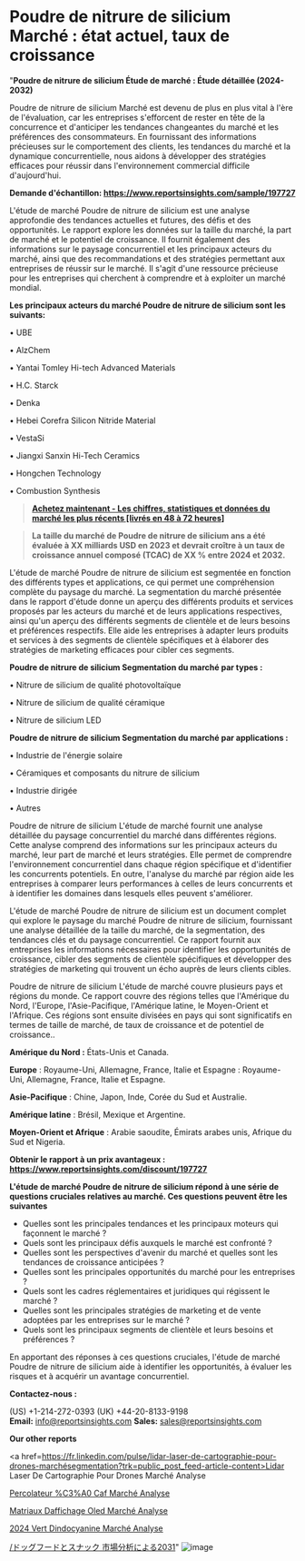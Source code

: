 # Poudre de nitrure de silicium Marché : état actuel, taux de croissance

"<strong>Poudre de nitrure de silicium Étude de marché : Étude détaillée (2024-2032)</strong>

Poudre de nitrure de silicium Marché est devenu de plus en plus vital à l'ère de l'évaluation, car les entreprises s'efforcent de rester en tête de la concurrence et d'anticiper les tendances changeantes du marché et les préférences des consommateurs. En fournissant des informations précieuses sur le comportement des clients, les tendances du marché et la dynamique concurrentielle, nous aidons à développer des stratégies efficaces pour réussir dans l'environnement commercial difficile d'aujourd'hui.

<strong>Demande d'échantillon: <a href=https://www.reportsinsights.com/sample/197727>https://www.reportsinsights.com/sample/197727</a></strong>

L'étude de marché Poudre de nitrure de silicium est une analyse approfondie des tendances actuelles et futures, des défis et des opportunités. Le rapport explore les données sur la taille du marché, la part de marché et le potentiel de croissance. Il fournit également des informations sur le paysage concurrentiel et les principaux acteurs du marché, ainsi que des recommandations et des stratégies permettant aux entreprises de réussir sur le marché. Il s'agit d'une ressource précieuse pour les entreprises qui cherchent à comprendre et à exploiter un marché mondial.

<strong>Les principaux acteurs du marché Poudre de nitrure de silicium sont les suivants:</strong>

• UBE

• AlzChem

• Yantai Tomley Hi-tech Advanced Materials

• H.C. Starck 

• Denka

• Hebei Corefra Silicon Nitride Material

• VestaSi

• Jiangxi Sanxin Hi-Tech Ceramics

• Hongchen Technology

• Combustion Synthesis
<blockquote><a href=https://www.reportsinsights.com/buynow/197727><span style=text-decoration: underline;><strong>Achetez maintenant - Les chiffres, statistiques et données du marché les plus récents [livrés en 48 à 72 heures]</strong></span></a></blockquote>
<blockquote><span style=text-decoration: underline;><strong>La taille du marché de Poudre de nitrure de silicium ans a été évaluée à XX milliards USD en 2023 et devrait croître à un taux de croissance annuel composé (TCAC) de XX % entre 2024 et 2032.</strong></span></blockquote>
L'étude de marché Poudre de nitrure de silicium est segmentée en fonction des différents types et applications, ce qui permet une compréhension complète du paysage du marché. La segmentation du marché présentée dans le rapport d'étude donne un aperçu des différents produits et services proposés par les acteurs du marché et de leurs applications respectives, ainsi qu'un aperçu des différents segments de clientèle et de leurs besoins et préférences respectifs. Elle aide les entreprises à adapter leurs produits et services à des segments de clientèle spécifiques et à élaborer des stratégies de marketing efficaces pour cibler ces segments.

<strong>Poudre de nitrure de silicium Segmentation du marché par types :</strong>

• Nitrure de silicium de qualité photovoltaïque

• Nitrure de silicium de qualité céramique

• Nitrure de silicium LED

<strong>Poudre de nitrure de silicium Segmentation du marché par applications :</strong>

• Industrie de l'énergie solaire

• Céramiques et composants du nitrure de silicium

• Industrie dirigée

• Autres

Poudre de nitrure de silicium L'étude de marché fournit une analyse détaillée du paysage concurrentiel du marché dans différentes régions. Cette analyse comprend des informations sur les principaux acteurs du marché, leur part de marché et leurs stratégies. Elle permet de comprendre l'environnement concurrentiel dans chaque région spécifique et d'identifier les concurrents potentiels. En outre, l'analyse du marché par région aide les entreprises à comparer leurs performances à celles de leurs concurrents et à identifier les domaines dans lesquels elles peuvent s'améliorer.

L'étude de marché Poudre de nitrure de silicium est un document complet qui explore le paysage du marché Poudre de nitrure de silicium, fournissant une analyse détaillée de la taille du marché, de la segmentation, des tendances clés et du paysage concurrentiel. Ce rapport fournit aux entreprises les informations nécessaires pour identifier les opportunités de croissance, cibler des segments de clientèle spécifiques et développer des stratégies de marketing qui trouvent un écho auprès de leurs clients cibles.

Poudre de nitrure de silicium L'étude de marché couvre plusieurs pays et régions du monde. Ce rapport couvre des régions telles que l'Amérique du Nord, l'Europe, l'Asie-Pacifique, l'Amérique latine, le Moyen-Orient et l'Afrique. Ces régions sont ensuite divisées en pays qui sont significatifs en termes de taille de marché, de taux de croissance et de potentiel de croissance..

<strong>Amérique du Nord :</strong> États-Unis et Canada.

<strong>Europe</strong> : Royaume-Uni, Allemagne, France, Italie et Espagne : Royaume-Uni, Allemagne, France, Italie et Espagne.

<strong>Asie-Pacifique</strong> : Chine, Japon, Inde, Corée du Sud et Australie.

<strong>Amérique latine</strong> : Brésil, Mexique et Argentine.

<strong>Moyen-Orient et Afrique</strong> : Arabie saoudite, Émirats arabes unis, Afrique du Sud et Nigeria.

<strong>Obtenir le rapport à un prix avantageux : <a href=https://www.reportsinsights.com/discount/197727>https://www.reportsinsights.com/discount/197727</a></strong>

<strong>L'étude de marché Poudre de nitrure de silicium répond à une série de questions cruciales relatives au marché. Ces questions peuvent être les suivantes</strong>
<ul>
  <li>Quelles sont les principales tendances et les principaux moteurs qui façonnent le marché ?</li>
  <li>Quels sont les principaux défis auxquels le marché est confronté ?</li>
  <li>Quelles sont les perspectives d'avenir du marché et quelles sont les tendances de croissance anticipées ?</li>
  <li>Quelles sont les principales opportunités du marché pour les entreprises ?</li>
  <li>Quels sont les cadres réglementaires et juridiques qui régissent le marché ?</li>
  <li>Quelles sont les principales stratégies de marketing et de vente adoptées par les entreprises sur le marché ?</li>
  <li>Quels sont les principaux segments de clientèle et leurs besoins et préférences ?</li>
</ul>
En apportant des réponses à ces questions cruciales, l'étude de marché Poudre de nitrure de silicium aide à identifier les opportunités, à évaluer les risques et à acquérir un avantage concurrentiel.

<strong>Contactez-nous :</strong>

(US) +1-214-272-0393
(UK) +44-20-8133-9198
<strong>Email:</strong> <a>info@reportsinsights.com</a>
<strong>Sales:</strong> <a>sales@reportsinsights.com</a>

<strong>Our other reports</strong>

<a href=https://fr.linkedin.com/pulse/lidar-laser-de-cartographie-pour-drones-marchésegmentation?trk=public_post_feed-article-content>Lidar Laser De Cartographie Pour Drones Marché Analyse</a>

<a href=https://www.linkedin.com/pulse/percolateur-%C3%A0-caf%C3%A9-march%C3%A9-analyse-et-tendances-imuxf/>Percolateur %C3%A0 Caf Marché Analyse</a>

<a href=https://www.linkedin.com/pulse/mat%C3%A9riaux-daffichage-oled-march%C3%A9s-perspectives-wianf/>Matriaux Daffichage Oled Marché Analyse</a>

<a href=https://www.linkedin.com/pulse/2024-vert-dindocyanine-march%C3%A9tendance-et-pr%C3%A9visions-pkovc/>2024 Vert Dindocyanine Marché Analyse</a>

<a href=https://www.linkedin.com/pulse//ドッグフードとスナック-市場-2023-完全な地域分析-researching-market-24/>/ドッグフードとスナック 市場分析による2031</a>"
![image](https://github.com/daminid12/RImarketexcellence/assets/158430485/f2012dfa-217b-4ae5-b336-11eada2ff500)
